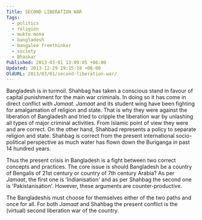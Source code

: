 ```yaml
---
Title: SECOND LIBERATION WAR
Tags:
  - politics
  - religion
  - mukto-mona
  - bangladesh
  - bangalee freethinker
  - society
  - Bhaskar
Published: 2013-03-01 13:09:05 +06:00
Updated: 2013-12-29 19:15:18 +06:00
OldURL: 2013/03/01/second-liberation-war/
---
```


Bangladesh is in turmoil. Shahbag has taken a conscious stand in favour of capital punishment for the main war criminals. In doing so it has come in direct conflict with <em>Jamaat</em>. <em>Jamaat</em> and its student wing have been fighting for amalgamation of religion and state. That is why they were against the liberation of Bangladesh and tried to cripple the liberation war by unlashing all types of major criminal activities. From Islamic point of view they were and are correct. On the other hand, Shahbad represents a policy to separate religion and state. Shahbag is correct from the present international socio-political perspective as much water has flown down the Buriganga in past 14 hundred years. 

Thus the present crisis in Bangladesh is a fight between two correct concepts and practices. The core issue is should Bangladesh be a country of Bengalis of 21st century or country of 7th century Arabia? As per <em>Jamaat</em>, the first one is 'Indianisation' and as per Shahbag the second one is 'Pakistanisation'. However, these arguments are counter-productive.

The Bangladeshis must choose for themselves either of the two paths and once for all. For both <em>Jamaat</em> and Shahbag the present conflict is the (virtual) second liberation war of the country.
